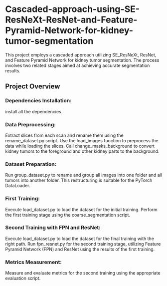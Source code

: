 # Cascaded-approach-using-SE-ResNeXt-ResNet-and-Feature-Pyramid-Network-for-kidney-tumor-segmentation
This project employs a cascaded approach utilizing SE_ResNeXt, ResNet, and Feature Pyramid Network for kidney tumor segmentation. The process involves two related stages aimed at achieving accurate segmentation results.

## Project Overview

### Dependencies Installation:
install all the dependencies

### Data Preprocessing:
Extract slices from each scan and rename them using the rename_dataset.py script.
Use the load_images function to preprocess the data while loading the slices.
Call change_masks_background to convert kidney tumors to the foreground and other kidney parts to the background.

### Dataset Preparation:
Run group_dataset.py to rename and group all images into one folder and all tumors into another folder. This restructuring is suitable for the PyTorch DataLoader.

### First Training:
Execute load_dataset.py to load the dataset for the initial training.
Perform the first training stage using the coarse_segmentation script.

### Second Training with FPN and ResNet:
Execute load_dataset.py to load the dataset for the final training with the right path.
Run fpn_resnet.py for the second training stage, utilizing Feature Pyramid Network (FPN) and ResNet using the results of the first training.

### Metrics Measurement:
Measure and evaluate metrics for the second training using the appropriate evaluation script.
